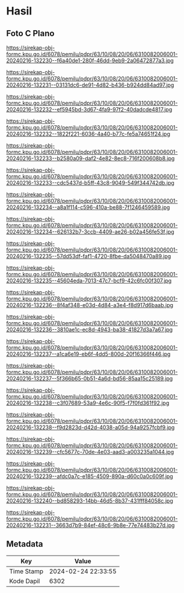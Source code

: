 # Hasil

## Foto C Plano

https://sirekap-obj-formc.kpu.go.id/6078/pemilu/pdpr/63/10/08/20/06/6310082006001-20240216-132230--f6a40de1-280f-46dd-9eb9-2a06472877a3.jpg

https://sirekap-obj-formc.kpu.go.id/6078/pemilu/pdpr/63/10/08/20/06/6310082006001-20240216-132231--03131dc6-de91-4d82-b436-b924dd84ad97.jpg

https://sirekap-obj-formc.kpu.go.id/6078/pemilu/pdpr/63/10/08/20/06/6310082006001-20240216-132232--ef5945bd-3d67-4fa9-97f2-40dadcde4817.jpg

https://sirekap-obj-formc.kpu.go.id/6078/pemilu/pdpr/63/10/08/20/06/6310082006001-20240216-132232--1822f221-6036-4a40-b77c-fe5a74651f24.jpg

https://sirekap-obj-formc.kpu.go.id/6078/pemilu/pdpr/63/10/08/20/06/6310082006001-20240216-132233--b2580a09-daf2-4e82-8ec8-716f200608b8.jpg

https://sirekap-obj-formc.kpu.go.id/6078/pemilu/pdpr/63/10/08/20/06/6310082006001-20240216-132233--cdc5437d-b5ff-43c8-9049-549f344742db.jpg

https://sirekap-obj-formc.kpu.go.id/6078/pemilu/pdpr/63/10/08/20/06/6310082006001-20240216-132234--a8a1f114-c596-410a-be88-7f1246459589.jpg

https://sirekap-obj-formc.kpu.go.id/6078/pemilu/pdpr/63/10/08/20/06/6310082006001-20240216-132234--626132b7-3ccb-4409-ae26-b02a456fe53f.jpg

https://sirekap-obj-formc.kpu.go.id/6078/pemilu/pdpr/63/10/08/20/06/6310082006001-20240216-132235--57dd53df-faf1-4720-8fbe-da5048470a89.jpg

https://sirekap-obj-formc.kpu.go.id/6078/pemilu/pdpr/63/10/08/20/06/6310082006001-20240216-132235--45604eda-7013-47c7-bcf9-42c6fc00f307.jpg

https://sirekap-obj-formc.kpu.go.id/6078/pemilu/pdpr/63/10/08/20/06/6310082006001-20240216-132236--8f4af348-e03d-4d84-a3e4-f8d917d6baab.jpg

https://sirekap-obj-formc.kpu.go.id/6078/pemilu/pdpr/63/10/08/20/06/6310082006001-20240216-132236--3810ae1c-ec8d-4943-ba38-41827d3a7a67.jpg

https://sirekap-obj-formc.kpu.go.id/6078/pemilu/pdpr/63/10/08/20/06/6310082006001-20240216-132237--a1ca6e19-eb6f-4dd5-800d-20f16366f446.jpg

https://sirekap-obj-formc.kpu.go.id/6078/pemilu/pdpr/63/10/08/20/06/6310082006001-20240216-132237--5f366b65-0b51-4a6d-bd56-85aa15c25189.jpg

https://sirekap-obj-formc.kpu.go.id/6078/pemilu/pdpr/63/10/08/20/06/6310082006001-20240216-132238--c3f07689-53a9-4e6c-90f5-f7f0fd361f92.jpg

https://sirekap-obj-formc.kpu.go.id/6078/pemilu/pdpr/63/10/08/20/06/6310082006001-20240216-132238--f9d2823d-d42d-4038-a05d-94a9257fcbf9.jpg

https://sirekap-obj-formc.kpu.go.id/6078/pemilu/pdpr/63/10/08/20/06/6310082006001-20240216-132239--cfc5677c-70de-4e03-aad3-a003235a1044.jpg

https://sirekap-obj-formc.kpu.go.id/6078/pemilu/pdpr/63/10/08/20/06/6310082006001-20240216-132239--afdc0a7c-e185-4509-890a-d60c0a0c609f.jpg

https://sirekap-obj-formc.kpu.go.id/6078/pemilu/pdpr/63/10/08/20/06/6310082006001-20240216-132240--bd858293-14bb-46d5-8b37-431fff84058c.jpg

https://sirekap-obj-formc.kpu.go.id/6078/pemilu/pdpr/63/10/08/20/06/6310082006001-20240216-132231--3663d7b9-84ef-48c6-9b8e-77e74483b27d.jpg


## Metadata

| Key        | Value               |
| ---------- | ------------------- |
| Time Stamp | 2024-02-24 22:33:55 |
| Kode Dapil | 6302                |



